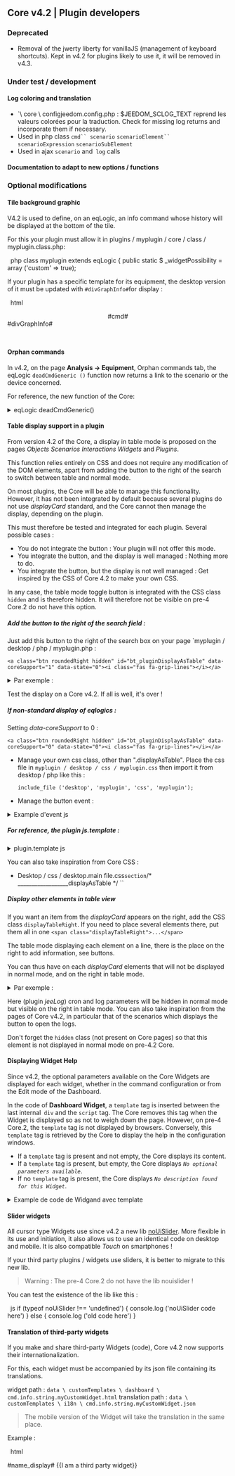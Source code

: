 ## Core v4.2 | Plugin developers

### Deprecated

- Removal of the jwerty liberty for vanillaJS (management of keyboard shortcuts). Kept in v4.2 for plugins likely to use it, it will be removed in v4.3.

### Under test / development

#### Log coloring and translation

- `\ core \ configjeedom.config.php : $JEEDOM_SCLOG_TEXT reprend les valeurs colorées pour la traduction. Check for missing log returns and incorporate them if necessary.
- Used in php class `cmd`` scenario` `scenarioElement`` scenarioExpression` `scenarioSubElement`
- Used in ajax `scenario` and` log` calls

#### Documentation to adapt to new options / functions

### Optional modifications

#### Tile background graphic

V4.2 is used to define, on an eqLogic, an info command whose history will be displayed at the bottom of the tile.

For this your plugin must allow it in plugins / myplugin / core / class / myplugin.class.php:

`` ``php
class myplugin extends eqLogic {
    public static $ _widgetPossibility = array ('custom' => true);
`` ``

If your plugin has a specific template for its equipment, the desktop version of it must be updated with `#divGraphInfo#`for display :

`` ``html
<div class="eqLogic eqLogic-widgand allowResize allowReorderCmd #custom_layout# #eqLogic_class# #class#" data-eqType="#eqType#" data-eqLogic_id="#id#" data-eqLogic_uid="#uid#" data-version="#version#" data-translate-category="#translate_category#" data-category="#category#" data-tags="#tags#" style="width: #width#;height: #height#;#style#">
  <div class="#isVerticalAlign#">
    <center>
      #cmd#
    </center>
  </div>
  #divGraphInfo#
  <script>

  </script>
</div>

`` ``


#### Orphan commands

In v4.2, on the page **Analysis → Equipment**, Orphan commands tab, the eqLogic `deadCmdGeneric ()` function now returns a link to the scenario or the device concerned.

For reference, the new function of the Core:

<details>

  <summary markdown="span">eqLogic deadCmdGeneric()</summary>

  ~~~ php
  public static function deadCmdGeneric ($ _ plugin_id) {
    $return = array();
    foreach (eqLogic::byType ($ _ plugin_id) as $ eqLogic) {
      $eqLogic_json = json_encode(utils::o2a($eqLogic));
      preg_match_all ("/#([0-9]*)#/ ", $ eqLogic_json, $ matches);
      foreach ($ matches [1] as $ cmd_id) {
        if (is_numeric ($ cmd_id)) {
          yew (!cmd::byId (str_replace ('#', '', $ cmd_id))) {
            $return[] = array(
              '<html>detail '=>'?v = d & m = '. $ eqLogic-> getEqType_name ().' & p = '. $ eqLogic-> getEqType_name ().' & id = '. $ eqLogic-> getId ().' "> '. $ eqLogic-> getHumanName (). ' </a>',
              'help '=> __ (' Action ', __FILE__),
              'who' => '#' . $cmd_id . '#'
            );
          }
        }
      }
    }
    return $ return;
  }
  ~~~

  You can therefore integrate the same type of return in your plugins, function `deadCmd ()`.

</details>

#### Table display support in a plugin

From version 4.2 of the Core, a display in table mode is proposed on the pages *Objects* *Scenarios* *Interactions* *Widgets* and *Plugins*.

This function relies entirely on CSS and does not require any modification of the DOM elements, apart from adding the button to the right of the search to switch between table and normal mode.

On most plugins, the Core will be able to manage this functionality. However, it has not been integrated by default because several plugins do not use *displayCard* standard, and the Core cannot then manage the display, depending on the plugin.

This must therefore be tested and integrated for each plugin. Several possible cases :

  - You do not integrate the button : Your plugin will not offer this mode.
  - You integrate the button, and the display is well managed : Nothing more to do.
  - You integrate the button, but the display is not well managed : Get inspired by the CSS of Core 4.2 to make your own CSS.

In any case, the table mode toggle button is integrated with the CSS class `hidden` and is therefore hidden. It will therefore not be visible on pre-4 Core.2 do not have this option.


##### Add the button to the right of the search field :

Just add this button to the right of the search box on your page `myplugin / desktop / php / myplugin.php :

``<a class="btn roundedRight hidden" id="bt_pluginDisplayAsTable" data-coreSupport="1" data-state="0"><i class="fas fa-grip-lines"></i></a> ``

<details>

  <summary markdown="span">Par exemple :</summary>

  ~~~ html
  {% raw %}
  <legend><i class="fa fa-table"></i> {{Mes Equipemnts}}</legend>
  <div class="input-group" style="margin-bottom:5px;">
    <input class="form-control roundedLeft" placeholder="{{Rechercher}}" id="in_searchEqlogic"/>
    <div class="input-group-btn">
      <a id="bt_resetObjectSearch" class="btn" style="width:30px"><i class="fas fa-times"></i>
      </a><a class="btn roundedRight hidden" id="bt_pluginDisplayAsTable" data-coreSupport="1" data-state="0"><i class="fas fa-grip-lines"></i></a>
    </div>
  </div>
  {% endraw %}
  ~~~

</details>

Test the display on a Core v4.2. If all is well, it's over !

##### If non-standard display of eqlogics :

Setting *data-coreSupport* to 0 :

``<a class="btn roundedRight hidden" id="bt_pluginDisplayAsTable" data-coreSupport="0" data-state="0"><i class="fas fa-grip-lines"></i></a> ``

- Manage your own css class, other than ".displayAsTable". Place the css file in `myplugin / desktop / css / myplugin.css` then import it from desktop / php like this :

  `include_file ('desktop', 'myplugin', 'css', 'myplugin');`

- Manage the button event :

<details>

  <summary markdown="span">Example d'event js</summary>

  ~~~ js
  {% raw %}
  $('#bt_pluginDisplayAsTable').off('click').on('click', function () {
    $('#bt_pluginDisplayAsTable[data-coreSupport="1"]').off('click').on('click', function () {
      if ($ (this).data ('state') == "0") {
        $(this).data('state', '1').addClass('active')
        setCookie ('jeedom_displayAsTable', 'true', 2)
        $('.eqLogicDisplayCard').addClass('displayAsTable')
        $('.eqLogicDisplayCard .hiddenAsCard').removeClass('hidden')
        $('.eqLogicThumbnailContainer').first().addClass('containerAsTable')
      } else {
        $(this).data('state', '0').removeClass('active')
        setCookie ('jeedom_displayAsTable', 'false', 2)
        $('.eqLogicDisplayCard').removeClass('displayAsTable')
        $('.eqLogicDisplayCard .hiddenAsCard').addClass('hidden')
        $('.eqLogicThumbnailContainer').first().removeClass('containerAsTable')
      }
    })
  })
  {% endraw %}
  ~~~

</details>

##### For reference, the plugin js.template :

<details>

  <summary markdown="span">plugin.template js</summary>

  ~~~ js
  {% raw %}
  // displayAsTable if plugin support it:
  if ($ ('# bt_pluginDisplayAsTable').length) {
    $('#bt_pluginDisplayAsTable').removeClass('hidden') //Not shown on previous core versions
    if (getCookie ('jeedom_displayAsTable') == 'true' || jeedom.theme.theme_displayAsTable == 1) {
      $('#bt_pluginDisplayAsTable').data('state', '1').addClass('active')
      if ($ ('# bt_pluginDisplayAsTable [data-coreSupport = "1"]').length) {
        $('.eqLogicDisplayCard').addClass('displayAsTable')
        $('.eqLogicDisplayCard .hiddenAsCard').removeClass('hidden')
        $('.eqLogicThumbnailContainer').first().addClass('containerAsTable')
      }
    }
    // core event:
    $('#bt_pluginDisplayAsTable[data-coreSupport="1"]').off('click').on('click', function () {
      if ($ (this).data ('state') == "0") {
        $(this).data('state', '1').addClass('active')
        setCookie ('jeedom_displayAsTable', 'true', 2)
        $('.eqLogicDisplayCard').addClass('displayAsTable')
        $('.eqLogicDisplayCard .hiddenAsCard').removeClass('hidden')
        $('.eqLogicThumbnailContainer').first().addClass('containerAsTable')
      } else {
        $(this).data('state', '0').removeClass('active')
        setCookie ('jeedom_displayAsTable', 'false', 2)
        $('.eqLogicDisplayCard').removeClass('displayAsTable')
        $('.eqLogicDisplayCard .hiddenAsCard').addClass('hidden')
        $('.eqLogicThumbnailContainer').first().removeClass('containerAsTable')
      }
    })
  }
  {% endraw %}
  ~~~

</details>

You can also take inspiration from Core CSS :

- Desktop / css / desktop.main file.css` section `/* __________________displayAsTable */ ``

##### Display other elements in table view

If you want an item from the *displayCard* appears on the right, add the CSS class `displayTableRight`. If you need to place several elements there, put them all in one ` <span class="displayTableRight">...</span> `

The table mode displaying each element on a line, there is the place on the right to add information, see buttons.

You can thus have on each *displayCard* elements that will not be displayed in normal mode, and on the right in table mode.

<details>

  <summary markdown="span">Par exemple :</summary>

  ~~~ php
  {% raw %}
  <div class="eqLogicThumbnailContainer">
    <?php
      foreach ($ eqLogics as $ eqLogic) {
        $div = '';
        $opacity = ($eqLogic->getIsEnable()) ? '' : 'disableCard';
        $div .= '<div class="eqLogicDisplayCard cursor '.$opacity.'" data-eqLogic_id="' . $eqLogic->getId() . '">';
        $div .= '<img src="' . $plugin->getPathImgIcon() . '"/>';
        $div .= '<br>';
        $div .= '<span class="name">' . $eqLogic->getHumanName(true, true) . '</span>';
        $div .= '<span class="hidden hiddenAsCard displayTableRight">'.$eqLogic->getConfiguration('autorefresh').' | '.$eqLogic->getConfiguration('loglasttime').'h</span>';
        $div .= '</div>';
        echo $ div;
      }
    ?>
  </div>
  {% endraw %}
  ~~~

</details>

Here (plugin *jeeLog*) cron and log parameters will be hidden in normal mode but visible on the right in table mode. You can also take inspiration from the pages of Core v4.2, in particular that of the scenarios which displays the button to open the logs.

Don't forget the `hidden` class (not present on Core pages) so that this element is not displayed in normal mode on pre-4.2 Core.


#### Displaying Widget Help

Since v4.2, the optional parameters available on the Core Widgets are displayed for each widget, whether in the command configuration or from the Edit mode of the Dashboard.

In the code of **Dashboard Widget**, a `template` tag is inserted between the last internal` div` and the `script` tag. The Core removes this tag when the Widget is displayed so as not to weigh down the page. However, on pre-4 Core.2, the `template` tag is not displayed by browsers. Conversely, this `template` tag is retrieved by the Core to display the help in the configuration windows.

- If a `template` tag is present and not empty, the Core displays its content.
- If a `template` tag is present, but empty, the Core displays *`No optional parameters available`*.
- If no `template` tag is present, the Core displays *`No description found for this Widget`*.

<details>

  <summary markdown="span">Example de code de Widgand avec template</summary>

  ~~~ html
  <div class="cmd cmd-widget" ...>
    <div class="title #hide_name#">
      <div class="cmdName">#name_display#</div>
    </div>
    <div>
      ...
    </div>
    <template>
      <div>color : rgb(20,20,20) ({{couleur d'arrière plan}})</div>
      <div>color_switch : rgb(230,230,230) ({{couleur de la pastille}})</div>
    </template>
    <script>
    </script>
  </div>
  ~~~

</details>

#### Slider widgets

All cursor type Widgets use since v4.2 a new lib [noUiSlider](https://refreshless.com/nouislider/). More flexible in its use and initiation, it also allows us to use an identical code on desktop and mobile. It is also compatible *Touch* on smartphones !

If your third party plugins / widgets use sliders, it is better to migrate to this new lib.

> Warning : The pre-4 Core.2 do not have the lib nouislider !

You can test the existence of the lib like this :

`` ``js
if (typeof noUiSlider !== 'undefined') {
  console.log ('noUiSlider code here')
} else {
  console.log ('old code here')
}
`` ``

#### Translation of third-party widgets

If you make and share third-party Widgets (code), Core v4.2 now supports their internationalization.

For this, each widget must be accompanied by its json file containing its translations.

widget path : `data \ customTemplates \ dashboard \ cmd.info.string.myCustomWidget.html`
translation path : `data \ customTemplates \ i18n \ cmd.info.string.myCustomWidget.json`

> The mobile version of the Widget will take the translation in the same place.

Example :

`` ``html
<div class="content-xs">
    <span class="cmdName #hide_name#">#name_display#</span> <strong class="state"></strong>
    {{I am a third party widget}}
  </div>
  <template>
    <div>param : {{My third-party setting}}.</div>
  </template>
  <script>
`` ``

`` ``json
  {
    "en_US": {
      "I am a third party widget": "I am a custom widget",
      "My third-party setting": "My custom parameter description"
    },
    "es_ES": {
      "I am a third party widget": "Be a terceros widget",
      "My third-party setting": "Mi configuración de terceros"
    },
    "de_DE": {
      "I am a third party widget": "Ich bin ein Widget eines Drittanbieters",
      "My third-party setting": "Meine Einstellung von Drittanbietern"
    }
  }
`` ``

> The texts `Value date`,` Collection date` and all those found in Core widgets do not need to be in json. If you don't have other texts in your widget, then the json is not needed, and these strings will be translated.